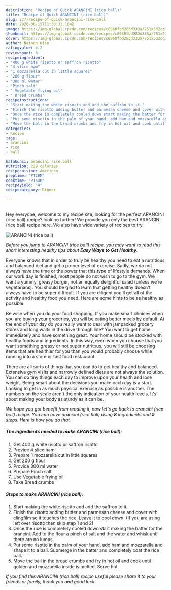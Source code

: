 ```yaml
---
description: "Recipe of Quick ARANCINI (rice ball)"
title: "Recipe of Quick ARANCINI (rice ball)"
slug: 277-recipe-of-quick-arancini-rice-ball
date: 2020-06-15T11:30:32.104Z
image: https://img-global.cpcdn.com/recipes/c8960fbd283d333a/751x532cq70/arancini-rice-ball-recipe-main-photo.jpg
thumbnail: https://img-global.cpcdn.com/recipes/c8960fbd283d333a/751x532cq70/arancini-rice-ball-recipe-main-photo.jpg
cover: https://img-global.cpcdn.com/recipes/c8960fbd283d333a/751x532cq70/arancini-rice-ball-recipe-main-photo.jpg
author: Nathan Wise
ratingvalue: 4.2
reviewcount: 8
recipeingredient:
- "400 g white risotto or saffron risotto"
- "4 slice ham"
- "1 mozzarella cut in little squares"
- "200 g flour"
- "300 ml water"
- "Pinch salt"
- " Vegetable frying oil"
- " Bread crumbs"
recipeinstructions:
- "Start making the white risotto and add the saffron to it."
- "Finish the risotto adding butter and parmesan cheese and cover with clingfilm so it touches the rice. Leave it to cool down. (If you are using left over risotto then skip step 1 and 2)"
- "Once the rice is completely cooled down start making the batter for the arancini. Add to the flour a pinch of salt and the water and whisk until there are no lumps."
- "Put some risotto in the palm of your hand, add ham and mozzarella and shape it to a ball. Submerge in the batter and completely coat the rice ball."
- "Move the ball in the bread crumbs and fry in hot oil and cook until golden and mozzarella inside is melted. Serve hot."
categories:
- Recipe
tags:
- arancini
- rice
- ball

katakunci: arancini rice ball 
nutrition: 239 calories
recipecuisine: American
preptime: "PT20M"
cooktime: "PT54M"
recipeyield: "4"
recipecategory: Dinner

---
```

<br>
Hey everyone, welcome to my recipe site, looking for the perfect ARANCINI (rice ball) recipe? look no further! We provide you only the best ARANCINI (rice ball) recipe here. We also have wide variety of recipes to try.
<br>


![ARANCINI (rice ball)](https://img-global.cpcdn.com/recipes/c8960fbd283d333a/751x532cq70/arancini-rice-ball-recipe-main-photo.jpg)

<i>Before you jump to ARANCINI (rice ball) recipe, you may want to read this short interesting healthy tips about <strong>Easy Ways to Get Healthy</strong>.</i>

Everyone knows that in order to truly be healthy you need to eat a nutritious and balanced diet and get a proper level of exercise. Sadly, we do not always have the time or the power that this type of lifestyle demands. When our work day is finished, most people do not wish to go to the gym. We want a yummy, greasy burger, not an equally delightful salad (unless we’re vegetarians). You should be glad to learn that getting healthy doesn't always have to be super difficult. If you are diligent you'll get all of the activity and healthy food you need. Here are some hints to be as healthy as possible.

Be wise when you do your food shopping. If you make smart choices when you are buying your groceries, you will be eating better meals by default. At the end of your day do you really want to deal with jampacked grocery stores and long waits in the drive through line? You want to get home immediately and have something great. Your home should be stocked with healthy foods and ingredients. In this way, even when you choose that you want something greasy or not super nutritous, you will still be choosing items that are healthier for you than you would probably choose while running into a store or fast food restaurant.

There are all sorts of things that you can do to get healthy and balanced. Extensive gym visits and narrowly defined diets are not always the solution. You can do tiny things each day to improve upon your health and lose weight. Being smart about the decisions you make each day is a start. Looking to get in as much physical exercise as possible is another. The numbers on the scale aren't the only indication of your health levels. It’s about making your body as sturdy as it can be. 


<i>We hope you got benefit from reading it, now let's go back to arancini (rice ball) recipe. You can have arancini (rice ball) using <strong>8</strong> ingredients and <strong>5</strong> steps. Here is how you do that.
</i>

##### The ingredients needed to make ARANCINI (rice ball):

1. Get 400 g white risotto or saffron risotto
1. Provide 4 slice ham
1. Prepare 1 mozzarella cut in little squares
1. Get 200 g flour
1. Provide 300 ml water
1. Prepare Pinch salt
1. Use  Vegetable frying oil
1. Take  Bread crumbs


##### Steps to make ARANCINI (rice ball):

1. Start making the white risotto and add the saffron to it.
1. Finish the risotto adding butter and parmesan cheese and cover with clingfilm so it touches the rice. Leave it to cool down. (If you are using left over risotto then skip step 1 and 2)
1. Once the rice is completely cooled down start making the batter for the arancini. Add to the flour a pinch of salt and the water and whisk until there are no lumps.
1. Put some risotto in the palm of your hand, add ham and mozzarella and shape it to a ball. Submerge in the batter and completely coat the rice ball.
1. Move the ball in the bread crumbs and fry in hot oil and cook until golden and mozzarella inside is melted. Serve hot.


<i>If you find this ARANCINI (rice ball) recipe useful please share it to your friends or family, thank you and good luck.</i>
